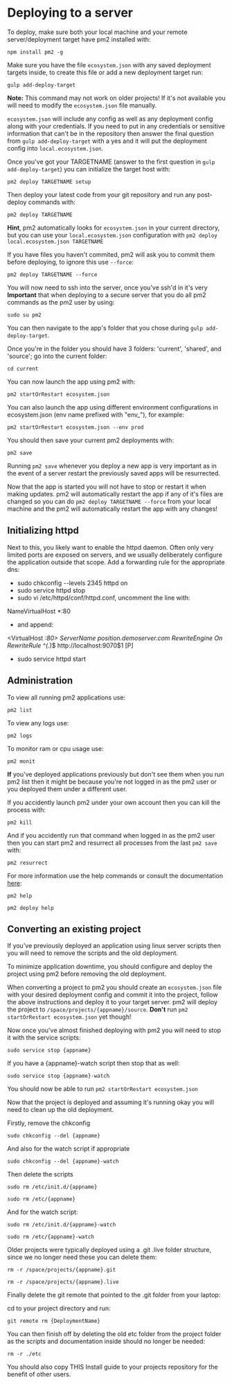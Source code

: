 # Deploying to a server

To deploy, make sure both your local machine and your remote server/deployment target have pm2 installed with:

`npm install pm2 -g`

Make sure you have the file `ecosystem.json` with any saved deployment targets inside, to create this file or add a new deployment target run:

`gulp add-deploy-target`

**Note:** This command may not work on older projects! If it's not available you will need to modify the `ecosystem.json` file manually.

`ecosystem.json` will include any config as well as any deployment config along with your credentials. If you need to put in any credentials or sensitive information that can't be in the repository then answer the final question from `gulp add-deploy-target` with a yes and it will put the deployment config into `local.ecosystem.json`.

Once you've got your TARGETNAME (answer to the first question in `gulp add-deploy-target`) you can initialize the target host with:

`pm2 deploy TARGETNAME setup`

Then deploy your latest code from your git repository and run any post-deploy commands with:

`pm2 deploy TARGETNAME`

**Hint**, pm2 automatically looks for `ecosystem.json` in your current directory, but you can use your `local.ecosystem.json` configuration with `pm2 deploy local.ecosystem.json TARGETNAME`

If you have files you haven't commited, pm2 will ask you to commit them before deploying, to ignore this use `--force`:

`pm2 deploy TARGETNAME --force`

You will now need to ssh into the server, once you've ssh'd in it's very **Important** that when deploying to a secure server that you do all pm2 commands as the pm2 user by using:

`sudo su pm2`

You can then navigate to the app's folder that you chose during `gulp add-deploy-target`.

Once you're in the folder you should have 3 folders: 'current',  'shared', and 'source'; go into the current folder:

`cd current`

You can now launch the app using pm2 with:

`pm2 startOrRestart ecosystem.json`

You can also launch the app using different environment configurations in ecosystem.json (env name prefixed with "env_"), for example:

`pm2 startOrRestart ecosystem.json --env prod`

You should then save your current pm2 deployments with:

`pm2 save`

Running `pm2 save` whenever you deploy a new app is very important as in the event of a server restart the previously saved apps will be resurrected.

Now that the app is started you will not have to stop or restart it when making updates. pm2 will automatically restart the app if any of it's files are changed so you can do `pm2 deploy TARGETNAME --force` from your local machine and the pm2 will automatically restart the app with any changes!

## Initializing httpd

Next to this, you likely want to enable the httpd daemon. Often only very limited ports are exposed on servers, and we usually deliberately configure the application outside that scope. Add a forwarding rule for the appropriate dns:

- sudo chkconfig --levels 2345 httpd on
- sudo service httpd stop
- sudo vi /etc/httpd/conf/httpd.conf, uncomment the line with:

NameVirtualHost *:80

- and append:

<VirtualHost *:80>
  ServerName position.demoserver.com
  RewriteEngine On
  RewriteRule ^(.*)$ http://localhost:9070$1 [P]
</VirtualHost>

- sudo service httpd start

## Administration

To view all running pm2 applications use:

`pm2 list`

To view any logs use:

`pm2 logs`

To monitor ram or cpu usage use:

`pm2 monit`

**If** you've deployed applications previously but don't see them when you run pm2 list then it might be because you're not logged in as the pm2 user or you deployed them under a different user.

If you accidently launch pm2 under your own account then you can kill the process with:

`pm2 kill`

And if you accidently run that command when logged in as the pm2 user then you can start pm2 and resurrect all processes from the last `pm2 save` with:

`pm2 resurrect`

For more information use the help commands or consult the documentation [here](http://pm2.keymetrics.io/docs/usage/quick-start/):

`pm2 help`

`pm2 deploy help`

## Converting an existing project

If you've previously deployed an application using linux server scripts then you will need to remove the scripts and the old deployment.

To minimize application downtime, you should configure and deploy the project using pm2 before removing the old deployment.

When converting a project to pm2 you should create an `ecosystem.json` file with your desired deployment config and commit it into the project, follow the above instructions and deploy it to your target server. pm2 will deploy the project to `/space/projects/{appname}/source`. **Don't** run `pm2 startOrRestart ecosystem.json` yet though!

Now once you've almost finished deploying with pm2 you will need to stop it with the service scripts:

`sudo service stop {appname}`

If you have a {appname}-watch script then stop that as well:

`sudo service stop {appname}-watch`

You should now be able to run `pm2 startOrRestart ecosystem.json`

Now that the project is deployed and assuming it's running okay you will need to clean up the old deployment.

Firstly, remove the chkconfig

`sudo chkconfig --del {appname}`

And also for the watch script if appropriate

`sudo chkconfig --del {appname}-watch`

Then delete the scripts

`sudo rm /etc/init.d/{appname}`

`sudo rm /etc/{appname}`

And for the watch script:

`sudo rm /etc/init.d/{appname}-watch`

`sudo rm /etc/{appname}-watch`

Older projects were typically deployed using a .git .live folder structure, since we no longer need these you can delete them:

`rm -r /space/projects/{appname}.git`

`rm -r /space/projects/{appname}.live`

Finally delete the git remote that pointed to the .git folder from your laptop:

cd to your project directory and run:

`git remote rm {DeploymentName}`

You can then finish off by deleting the old etc folder from the project folder as the scripts and documentation inside should no longer be needed:

`rm -r ./etc`

You should also copy THIS Install guide to your projects repository for the benefit of other users.

